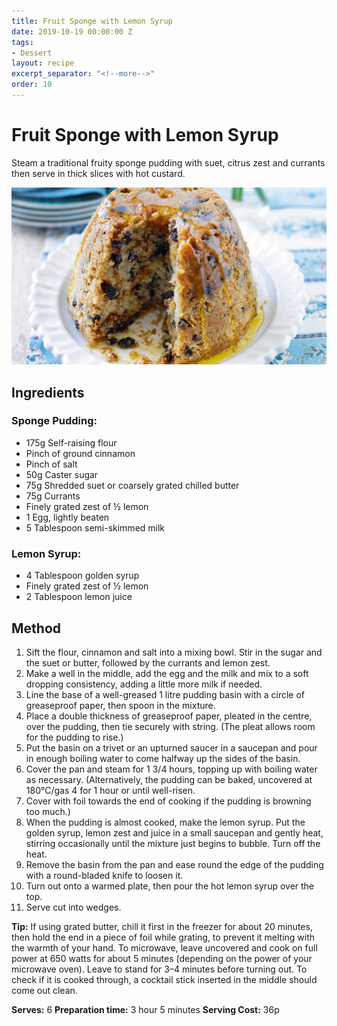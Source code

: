 ```yaml
---
title: Fruit Sponge with Lemon Syrup
date: 2019-10-19 00:00:00 Z
tags:
- Dessert
layout: recipe
excerpt_separator: "<!--more-->"
order: 10
---
```


# Fruit Sponge with Lemon Syrup

Steam a traditional fruity sponge pudding with suet, citrus zest and currants then serve in thick slices with hot custard.

<!--more-->

[![Fruit Sponge](/_uploads/fruitsponge.jpg)](/_uploads/fruitsponge.jpg)

## Ingredients

### Sponge Pudding:
- 175g Self-raising flour
- Pinch of ground cinnamon
- Pinch of salt
- 50g Caster sugar
- 75g Shredded suet or coarsely grated chilled butter
- 75g Currants
- Finely grated zest of &frac12; lemon
- 1 Egg, lightly beaten
- 5 Tablespoon semi-skimmed milk

### Lemon Syrup:
- 4 Tablespoon golden syrup
- Finely grated zest of &frac12; lemon
- 2 Tablespoon lemon juice

## Method

1. Sift the flour, cinnamon and salt into a mixing bowl. Stir in the sugar and the suet or butter, followed by the currants and lemon zest.
2. Make a well in the middle, add the egg and the milk and mix to a soft dropping consistency, adding a little more milk if needed.
3. Line the base of a well-greased 1 litre pudding basin with a circle of greaseproof paper, then spoon in the mixture.
4. Place a double thickness of greaseproof paper, pleated in the centre, over the pudding, then tie securely with string. (The pleat allows room for the pudding to rise.)
5. Put the basin on a trivet or an upturned saucer in a saucepan and pour in enough boiling water to come halfway up the sides of the basin.
6. Cover the pan and steam for 1 3/4 hours, topping up with boiling water as necessary. (Alternatively, the pudding can be baked, uncovered at 180°C/gas 4 for 1 hour or until well-risen.
7. Cover with foil towards the end of cooking if the pudding is browning too much.)
8. When the pudding is almost cooked, make the lemon syrup. Put the golden syrup, lemon zest and juice in a small saucepan and gently heat, stirring occasionally until the mixture just begins to bubble. Turn off the heat.
9. Remove the basin from the pan and ease round the edge of the pudding with a round-bladed knife to loosen it.
10. Turn out onto a warmed plate, then pour the hot lemon syrup over the top.
11. Serve cut into wedges.

**Tip:** If using grated butter, chill it first in the freezer for about 20 minutes, then hold the end in a piece of foil while grating, to prevent it melting with the warmth of your hand. To microwave, leave uncovered and cook on full power at 650 watts for about 5 minutes (depending on the power of your microwave oven). Leave to stand for 3–4 minutes before turning out. To check if it is cooked through, a cocktail stick inserted in the middle should come out clean.

**Serves:** 6
**Preparation time:** 3 hour 5 minutes
**Serving Cost:** 36p
